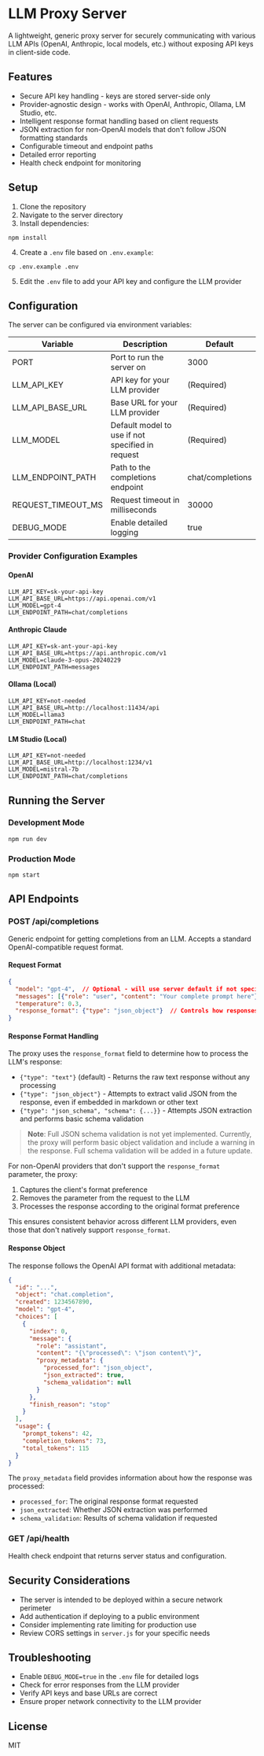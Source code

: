 # LLM Proxy Server

A lightweight, generic proxy server for securely communicating with various LLM APIs (OpenAI, Anthropic, local models, etc.) without exposing API keys in client-side code.

## Features

- Secure API key handling - keys are stored server-side only
- Provider-agnostic design - works with OpenAI, Anthropic, Ollama, LM Studio, etc.
- Intelligent response format handling based on client requests
- JSON extraction for non-OpenAI models that don't follow JSON formatting standards
- Configurable timeout and endpoint paths
- Detailed error reporting
- Health check endpoint for monitoring

## Setup

1. Clone the repository
2. Navigate to the server directory
3. Install dependencies:
```
npm install
```
4. Create a `.env` file based on `.env.example`:
```
cp .env.example .env
```
5. Edit the `.env` file to add your API key and configure the LLM provider

## Configuration

The server can be configured via environment variables:

| Variable | Description | Default |
|----------|-------------|---------|
| PORT | Port to run the server on | 3000 |
| LLM_API_KEY | API key for your LLM provider | (Required) |
| LLM_API_BASE_URL | Base URL for your LLM provider | (Required) |
| LLM_MODEL | Default model to use if not specified in request | (Required) |
| LLM_ENDPOINT_PATH | Path to the completions endpoint | chat/completions |
| REQUEST_TIMEOUT_MS | Request timeout in milliseconds | 30000 |
| DEBUG_MODE | Enable detailed logging | true |

### Provider Configuration Examples

#### OpenAI
```
LLM_API_KEY=sk-your-api-key
LLM_API_BASE_URL=https://api.openai.com/v1
LLM_MODEL=gpt-4
LLM_ENDPOINT_PATH=chat/completions
```

#### Anthropic Claude
```
LLM_API_KEY=sk-ant-your-api-key
LLM_API_BASE_URL=https://api.anthropic.com/v1
LLM_MODEL=claude-3-opus-20240229
LLM_ENDPOINT_PATH=messages
```

#### Ollama (Local)
```
LLM_API_KEY=not-needed
LLM_API_BASE_URL=http://localhost:11434/api
LLM_MODEL=llama3
LLM_ENDPOINT_PATH=chat
```

#### LM Studio (Local)
```
LLM_API_KEY=not-needed
LLM_API_BASE_URL=http://localhost:1234/v1
LLM_MODEL=mistral-7b
LLM_ENDPOINT_PATH=chat/completions
```

## Running the Server

### Development Mode
```
npm run dev
```

### Production Mode
```
npm start
```

## API Endpoints

### POST /api/completions

Generic endpoint for getting completions from an LLM. Accepts a standard OpenAI-compatible request format.

#### Request Format

```json
{
  "model": "gpt-4",  // Optional - will use server default if not specified
  "messages": [{"role": "user", "content": "Your complete prompt here"}],
  "temperature": 0.3,
  "response_format": {"type": "json_object"}  // Controls how responses are processed
}
```

#### Response Format Handling

The proxy uses the `response_format` field to determine how to process the LLM's response:

- `{"type": "text"}` (default) - Returns the raw text response without any processing
- `{"type": "json_object"}` - Attempts to extract valid JSON from the response, even if embedded in markdown or other text
- `{"type": "json_schema", "schema": {...}}` - Attempts JSON extraction and performs basic schema validation

> **Note**: Full JSON schema validation is not yet implemented. Currently, the proxy will perform basic object validation and include a warning in the response. Full schema validation will be added in a future update.

For non-OpenAI providers that don't support the `response_format` parameter, the proxy:
1. Captures the client's format preference
2. Removes the parameter from the request to the LLM
3. Processes the response according to the original format preference

This ensures consistent behavior across different LLM providers, even those that don't natively support `response_format`.

#### Response Object

The response follows the OpenAI API format with additional metadata:

```json
{
  "id": "...",
  "object": "chat.completion",
  "created": 1234567890,
  "model": "gpt-4",
  "choices": [
    {
      "index": 0,
      "message": {
        "role": "assistant",
        "content": "{\"processed\": \"json content\"}",
        "proxy_metadata": {
          "processed_for": "json_object",
          "json_extracted": true,
          "schema_validation": null
        }
      },
      "finish_reason": "stop"
    }
  ],
  "usage": {
    "prompt_tokens": 42,
    "completion_tokens": 73,
    "total_tokens": 115
  }
}
```

The `proxy_metadata` field provides information about how the response was processed:
- `processed_for`: The original response format requested
- `json_extracted`: Whether JSON extraction was performed
- `schema_validation`: Results of schema validation if requested

### GET /api/health

Health check endpoint that returns server status and configuration.

## Security Considerations

- The server is intended to be deployed within a secure network perimeter
- Add authentication if deploying to a public environment
- Consider implementing rate limiting for production use
- Review CORS settings in `server.js` for your specific needs

## Troubleshooting

- Enable `DEBUG_MODE=true` in the `.env` file for detailed logs
- Check for error responses from the LLM provider
- Verify API keys and base URLs are correct
- Ensure proper network connectivity to the LLM provider

## License

MIT 